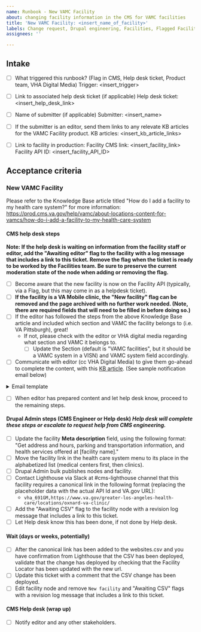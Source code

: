 ```yaml
---
name: Runbook - New VAMC Facility
about: changing facility information in the CMS for VAMC facilities
title: 'New VAMC Facility: <insert_name_of_facility>'
labels: Change request, Drupal engineering, Facilities, Flagged Facilities, User support, VAMC
assignees: ''

---
```


## Intake
- [ ] What triggered this runbook? (Flag in CMS, Help desk ticket, Product team, VHA Digital Media)
Trigger: <insert_trigger>

- [ ] Link to associated help desk ticket (if applicable)
Help desk ticket: <insert_help_desk_link>

- [ ] Name of submitter (if applicable)
Submitter: <insert_name>

- [ ] If the submitter is an editor, send them links to any relevate KB articles for the VAMC Facility product.
KB articles: <insert_kb_article_links>

- [ ] Link to facility in production:
Facility CMS link: <insert_facility_link>
Facility API ID: <insert_facility_API_ID>

## Acceptance criteria

### New VAMC Facility
Please refer to the Knowledge Base article titled "How do I add a facility to my health care system?" for more information: https://prod.cms.va.gov/help/vamc/about-locations-content-for-vamcs/how-do-i-add-a-facility-to-my-health-care-system

#### CMS help desk steps
**Note: If the help desk is waiting on information from the facility staff or editor, add the "Awaiting editor" flag to the facility with a log message that includes a link to this ticket. Remove the flag when the ticket is ready to be worked by the Facilities team. Be sure to preserve the current moderation state of the node when adding or removing the flag.**
- [ ] Become aware that the new facility is now on the Facility API (typically, via a Flag, but this may come in as a helpdesk ticket).
- [ ] **If the facility is a VA Mobile clinic, the "New facility" flag can be removed and the page archived with no further work needed. (Note, there are required fields that will need to be filled in before doing so.)**
- [ ] If the editor has followed the steps from the above Knowledge Base article and included which section and VAMC the facility belongs to (i.e. VA Pittsburgh), great!
  - If not, please check with the editor or VHA digital media regarding what section and VAMC it belongs to.
    - [ ] Update the Section (default is "VAMC facilities", but it should be a VAMC system in a VISN) and VAMC system field accordingly.
- [ ] Communicate with editor (cc VHA Digital Media) to give them go-ahead to complete the content, with this [KB article](https://prod.cms.va.gov/help/vamc/about-locations-content-for-vamcs/how-do-i-add-a-facility-to-my-health-care-system). (See sample notification email below)

<details><summary>Email template </summary>

```

Hello! You should now be able to edit the draft page for this facility, located at [LINK TO NEW FACILITY DRAFT PAGE ON PROD]

Important: Please make sure that all relevant steps listed within the “How do I add a facility to my health care system?” Knowledge Base article have been completed: https://prod.cms.va.gov/help/vamc/about-locations-content-for-vamcs/how-do-i-add-a-facility-to-my-health-care-system

Once finished, please save this page (and all related VAMC Facility Health Service pages) in the moderation state “Draft." Please do not save them as “Published.”

Please let us know when your draft content is complete, so that we can wrap up the technical process from our end before publishing the new facility to VA.gov. Thanks!

```

</details>

- [ ] When editor has prepared content and let help desk know, proceed to the remaining steps.


#### Drupal Admin steps (CMS Engineer or Help desk) _Help desk will complete these steps or escalate to request help from CMS engineering._
- [ ] Update the facility **Meta description** field, using the following format: "Get address and hours, parking and transportation information, and health services offered at [facility name]."
- [ ] Move the facility link in the health care system menu to its place in the alphabetized list (medical centers first, then clinics).
- [ ] Drupal Admin bulk publishes nodes and facility.
- [ ] Contact Lighthouse via Slack at #cms-lighthouse channel that this facility requires a canonical link in the following format (replacing the placeholder data with the actual API Id and VA.gov URL):
  - `vha_691GM,https://www.va.gov/greater-los-angeles-health-care/locations/oxnard-va-clinic/`
- [ ] Add the "Awaiting CSV" flag to the facility node with a revision log message that includes a link to this ticket.
- [ ] Let Help desk know this has been done, if not done by Help desk.

#### Wait (days or weeks, potentially)
- [ ] After the canonical link has been added to the websites.csv and you have confirmation from Lighthouse that the CSV has been deployed, validate that the change has deployed by checking that the Facility Locator has been updated with the new url.
- [ ] Update this ticket with a comment that the CSV change has been deployed.
- [ ] Edit facility node and remove `New facility` and "Awaiting CSV" flags with a revision log message that includes a link to this ticket.

#### CMS Help desk (wrap up)
- [ ] Notify editor and any other stakeholders.
